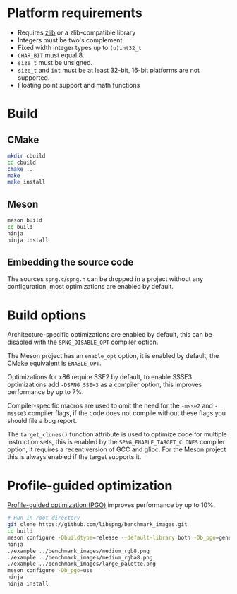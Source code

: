 # Platform requirements

* Requires [zlib](http://zlib.net) or a zlib-compatible library
* Integers must be two's complement.
* Fixed width integer types up to `(u)int32_t`
* `CHAR_BIT` must equal 8.
* `size_t` must be unsigned.
* `size_t` and `int` must be at least 32-bit, 16-bit platforms are not
supported.
* Floating point support and math functions

# Build

## CMake

```bash
mkdir cbuild
cd cbuild
cmake ..
make
make install
```

## Meson

```bash
meson build
cd build
ninja
ninja install
```

## Embedding the source code

The sources `spng.c`/`spng.h` can be dropped in a project without
any configuration, most optimizations are enabled by default.

# Build options

Architecture-specific optimizations are enabled by default,
this can be disabled with the `SPNG_DISABLE_OPT` compiler option.

The Meson project has an `enable_opt` option, it is enabled by default,
the CMake equivalent is `ENABLE_OPT`.

Optimizations for x86 require SSE2 by default, to enable SSSE3
optimizations add `-DSPNG_SSE=3` as a compiler option, this improves
performance by up to 7%.

Compiler-specific macros are used to omit the need for the `-msse2` and
`-mssse3` compiler flags, if the code does not compile without these flags
you should file a bug report.

The `target_clones()` function attribute is used to optimize code
for multiple instruction sets, this is enabled by the
`SPNG_ENABLE_TARGET_CLONES` compiler option, it requires a recent version
of GCC and glibc.
For the Meson project this is always enabled if the target supports it.

# Profile-guided optimization

[Profile-guided optimization (PGO)](https://clang.llvm.org/docs/UsersManual.html#profile-guided-optimization)
improves performance by up to 10%.

```bash
# Run in root directory
git clone https://github.com/libspng/benchmark_images.git
cd build
meson configure -Dbuildtype=release --default-library both -Db_pgo=generate
ninja
./example ../benchmark_images/medium_rgb8.png
./example ../benchmark_images/medium_rgba8.png
./example ../benchmark_images/large_palette.png
meson configure -Db_pgo=use
ninja
ninja install
```
